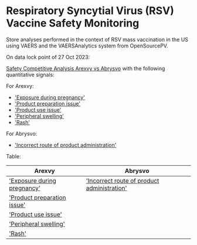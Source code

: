 # Respiratory Syncytial Virus (RSV) Vaccine Safety Monitoring

Store analyses performed in the context of RSV mass vaccination in the US using VAERS and the VAERSAnalytics system from OpenSourcePV. 

On data lock point of 27 Oct 2023:  

[Safety Competitive Analysis Arexvy vs Abrysvo](https://ospv.github.io/RSV/2023_10_27%20-%20Safety%20Competitive%20Analysis%20-%20Arexvy%20vs%20Abrysvo.html) with the following quantitative signals:

For Arexvy:
  * ['Exposure during pregnancy'](https://ospv.github.io/RSV/2023_10_27_SignalEval_Pregnancy_exposure.html)
  * ['Product preparation issue'](https://ospv.github.io/RSV/2023_10_27%20-%20Product%20preparation%20issue%20post%20Arexvy.html)
  * ['Product use issue'](https://ospv.github.io/RSV/2023_10_27%20-%20Product%20use%20issue%20post%20Arexvy.html)
  * ['Peripheral swelling'](https://ospv.github.io/RSV/2023_10_27%20-%20Peripheral%20swelling%20post%20Arexvy.html)
  * ['Rash'](https://ospv.github.io/RSV/2023_10_27%20-%20Rash%20post%20Arexvy.html)
 
For Abrysvo:
  * ['Incorrect route of product administration'](https://ospv.github.io/RSV/2023_10_27%20-%20Incorrect%20route%20of%20product%20administration%20post%20Abrysvo.html)


Table: 


| Arexvy | Abrysvo |
|--------|---------|
| ['Exposure during pregnancy'](https://ospv.github.io/RSV/2023_10_27_SignalEval_Pregnancy_exposure.html) | ['Incorrect route of product administration'](https://ospv.github.io/RSV/2023_10_27%20-%20Incorrect%20route%20of%20product%20administration%20post%20Abrysvo.html) |
| ['Product preparation issue'](https://ospv.github.io/RSV/2023_10_27%20-%20Product%20preparation%20issue%20post%20Arexvy.html) | |
| ['Product use issue'](https://ospv.github.io/RSV/2023_10_27%20-%20Product%20use%20issue%20post%20Arexvy.html) | |
| ['Peripheral swelling'](https://ospv.github.io/RSV/2023_10_27%20-%20Peripheral%20swelling%20post%20Arexvy.html) |
| ['Rash'](https://ospv.github.io/RSV/2023_10_27%20-%20Rash%20post%20Arexvy.html) |
 
